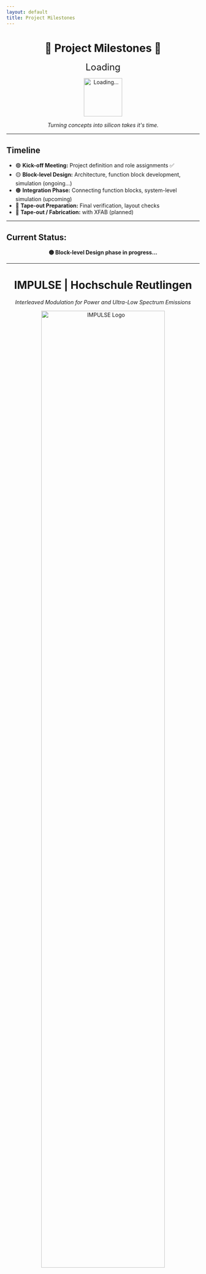 ```yaml
---
layout: default
title: Project Milestones
---
```


<h1 align="center">🚧 Project Milestones 🚧</h1>

<p align="center">
  <span style="font-size: 24px;">Loading<span class="dots"></span></span>
</p>

<script>
  var dots = window.setInterval( function() {
    var wait = document.getElementsByClassName("dots")[0];
    if ( wait.innerHTML.length > 3 ) 
        wait.innerHTML = "";
    else 
        wait.innerHTML += ".";
  }, 500);
</script>


<p align="center">
  <img src="{{ site.baseurl }}/assets/images/loading3.gif" alt="Loading..." width="100"/>
</p>

<p align="center"><em>Turning concepts into silicon takes it's time.</em></p>

---

## Timeline

- 🟢 **Kick-off Meeting:** Project definition and role assignments ✅  
- 🟡 **Block-level Design:** Architecture, function block development, simulation (ongoing...)  
- 🟠 **Integration Phase:** Connecting function blocks, system-level simulation (upcoming)  
- 🔵 **Tape-out Preparation:** Final verification, layout checks  
- 🚀 **Tape-out / Fabrication:** with XFAB (planned)

---

## Current Status:  
<p align="center"><strong>🟡 Block-level Design phase in progress...</strong></p>


---
<!--  PROJECT HEADLINE -->
<h1 align="center">IMPULSE | Hochschule Reutlingen</h1>

<p align="center"><em>Interleaved Modulation for Power and Ultra-Low Spectrum Emissions</em></p>

<!-- LOGO BELOW THE HEADLINE -->
<p align="center">
  <img src="{{ site.baseurl }}/assets/images/impulse_typelogo-blue.png" alt="IMPULSE Logo" width="80%"/>
</p>

